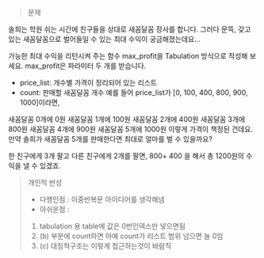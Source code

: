 >문제

솔희는 학원 쉬는 시간에 친구들을 상대로 새꼼달꼼 장사를 합니다. 그러다 문뜩, 갖고 있는 새꼼달꼼으로 벌어들일 수 있는 최대 수익이 궁금해졌는데요...

가능한 최대 수익을 리턴시켜 주는 함수 max_profit을 Tabulation 방식으로 작성해 보세요. max_profit은 파라미터 두 개를 받습니다.

- price_list: 개수별 가격이 정리되어 있는 리스트
- count: 판매할 새꼼달꼼 개수
예를 들어 price_list가 [0, 100, 400, 800, 900, 1000]이라면,

새꼼달꼼 0개에 0원
새꼼달꼼 1개에 100원
새꼼달꼼 2개에 400원
새꼼달꼼 3개에 800원
새꼼달꼼 4개에 900원
새꼼달꼼 5개에 1000원
이렇게 가격이 책정된 건데요. 만약 솔희가 새꼼달꼼 5개를 판매한다면 최대로 얼마를 벌 수 있을까요?

한 친구에게 3개 팔고 다른 친구에게 2개를 팔면,
800+ 400  을 해서 총 1200원의 수익을 낼 수 있겠죠.


>개인적 반성
>- 다행인점 : 이중반복문 아이디어를 생각해냄
>- 아쉬운점 :
>  1. tabulation 용 table에 값은 0번인덱스만 넣으면됨
>  2. (b) 부분에 count하면 아예 count가 리스트 범위 넘으면 늘 0임
>  3. (c) 대칭적구조는 이렇게 접근하는것이 바람직